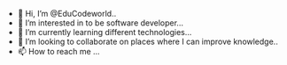 - 👋 Hi, I’m @EduCodeworld.. 
- 👀 I’m interested in to be software developer...
- 🌱 I’m currently learning different technologies...
- 💞️ I’m looking to collaborate on places where I can improve knowledge..
- 📫 How to reach me ...

<!---
EduCodeworld/EduCodeworld is a ✨ special ✨ repository because its `README.md` (this file) appears on your GitHub profile.
You can click the Preview link to take a look at your changes.
--->

